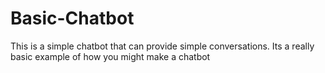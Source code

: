 # Basic-Chatbot
This is a simple chatbot that can provide simple conversations. Its a really basic example of how you might make a chatbot
